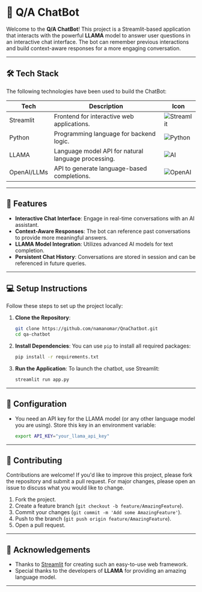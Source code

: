# 💬 Q/A ChatBot

Welcome to the **Q/A ChatBot**! This project is a Streamlit-based application that interacts with the powerful **LLAMA** model to answer user questions in an interactive chat interface. The bot can remember previous interactions and build context-aware responses for a more engaging conversation.

---

## 🛠️ Tech Stack

The following technologies have been used to build the ChatBot:

| **Tech**      | **Description**                             | **Icon** |
|---------------|---------------------------------------------|----------|
| Streamlit     | Frontend for interactive web applications.  | ![Streamlit](https://img.shields.io/badge/Streamlit-FF4B4B?logo=streamlit&logoColor=white) |
| Python        | Programming language for backend logic.     | ![Python](https://img.shields.io/badge/Python-3670A0?logo=python&logoColor=white) |
| LLAMA         | Language model API for natural language processing. | ![AI](https://img.shields.io/badge/LLAMA-AI%20Model-blue) |
| OpenAI/LLMs   | API to generate language-based completions. | ![OpenAI](https://img.shields.io/badge/OpenAI-%23000000.svg?logo=openai&logoColor=white) |

---

## 🚀 Features

- **Interactive Chat Interface**: Engage in real-time conversations with an AI assistant.
- **Context-Aware Responses**: The bot can reference past conversations to provide more meaningful answers.
- **LLAMA Model Integration**: Utilizes advanced AI models for text completion.
- **Persistent Chat History**: Conversations are stored in session and can be referenced in future queries.

---

## 💻 Setup Instructions

Follow these steps to set up the project locally:

1. **Clone the Repository**:
    ```bash
    git clone https://github.com/namanomar/QnaChatbot.git
    cd qa-chatbot
    ```

2. **Install Dependencies**:
    You can use `pip` to install all required packages:
    ```bash
    pip install -r requirements.txt
    ```

3. **Run the Application**:
    To launch the chatbot, use Streamlit:
    ```bash
    streamlit run app.py
    ```

---

## 🔧 Configuration

- You need an API key for the LLAMA model (or any other language model you are using). Store this key in an environment variable:
    ```bash
    export API_KEY="your_llama_api_key"
    ```

---



## 🤝 Contributing

Contributions are welcome! If you'd like to improve this project, please fork the repository and submit a pull request. For major changes, please open an issue to discuss what you would like to change.

1. Fork the project.
2. Create a feature branch (`git checkout -b feature/AmazingFeature`).
3. Commit your changes (`git commit -m 'Add some AmazingFeature'`).
4. Push to the branch (`git push origin feature/AmazingFeature`).
5. Open a pull request.

---


## 🙏 Acknowledgements

- Thanks to [Streamlit](https://streamlit.io/) for creating such an easy-to-use web framework.
- Special thanks to the developers of **LLAMA** for providing an amazing language model.

---
 

